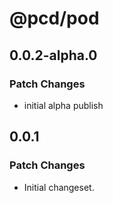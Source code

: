 # @pcd/pod

## 0.0.2-alpha.0

### Patch Changes

- initial alpha publish

## 0.0.1

### Patch Changes

- Initial changeset.
